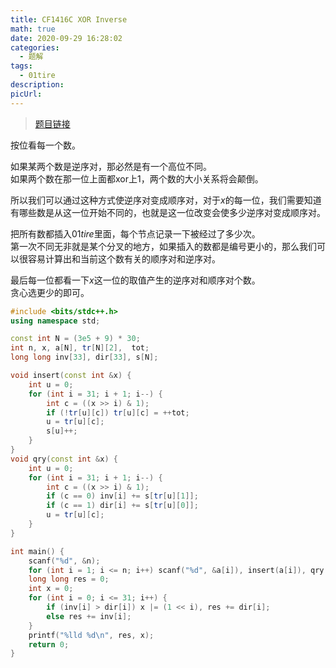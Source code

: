 ```yaml
---
title: CF1416C XOR Inverse
math: true
date: 2020-09-29 16:28:02
categories: 
  - 题解
tags: 
  - 01tire
description: 
picUrl: 
---
```



>[题目链接](https://codeforces.com/contest/1416/problem/C)  

按位看每一个数。  
<!--more-->
如果某两个数是逆序对，那必然是有一个高位不同。  
如果两个数在那一位上面都$\text{xor}$上$1$，两个数的大小关系将会颠倒。  

所以我们可以通过这种方式使逆序对变成顺序对，对于$x$的每一位，我们需要知道有哪些数是从这一位开始不同的，也就是这一位改变会使多少逆序对变成顺序对。  

把所有数都插入$01tire$里面，每个节点记录一下被经过了多少次。  
第一次不同无非就是某个分叉的地方，如果插入的数都是编号更小的，那么我们可以很容易计算出和当前这个数有关的顺序对和逆序对。  

最后每一位都看一下$x$这一位的取值产生的逆序对和顺序对个数。  
贪心选更少的即可。  

```cpp
#include <bits/stdc++.h>
using namespace std;

const int N = (3e5 + 9) * 30;
int n, x, a[N], tr[N][2],  tot; 
long long inv[33], dir[33], s[N];

void insert(const int &x) {
	int u = 0;
	for (int i = 31; i + 1; i--) {
        int c = ((x >> i) & 1);
		if (!tr[u][c]) tr[u][c] = ++tot;
	    u = tr[u][c];
        s[u]++;
	}
}
void qry(const int &x) {
	int u = 0;
	for (int i = 31; i + 1; i--) {
		int c = ((x >> i) & 1);
		if (c == 0) inv[i] += s[tr[u][1]];
		if (c == 1) dir[i] += s[tr[u][0]];
		u = tr[u][c];
	}
}

int main() {
    scanf("%d", &n);
	for (int i = 1; i <= n; i++) scanf("%d", &a[i]), insert(a[i]), qry(a[i]);
	long long res = 0;
	int x = 0;
	for (int i = 0; i <= 31; i++) {
		if (inv[i] > dir[i]) x |= (1 << i), res += dir[i];
		else res += inv[i];
	}
	printf("%lld %d\n", res, x);
	return 0;
}
```